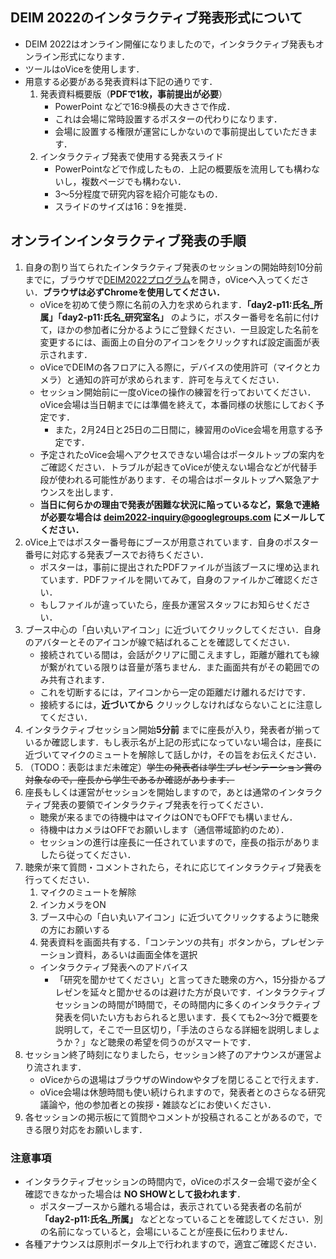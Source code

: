 ## DEIM 2022のインタラクティブ発表形式について
* DEIM 2022はオンライン開催になりましたので，インタラクティブ発表もオンライン形式になります．
* ツールはoViceを使用します．
* 用意する必要がある発表資料は下記の通りです．
   1. 発表資料概要版（**PDFで1枚，事前提出が必要**）
      * PowerPoint などで16:9横長の大きさで作成．
      * これは会場に常時設置するポスターの代わりになります．
      * 会場に設置する権限が運営にしかないので事前提出していただきます．
   3. インタラクティブ発表で使用する発表スライド
      * PowerPointなどで作成したもの．上記の概要版を流用しても構わないし，複数ページでも構わない．
      * 3～5分程度で研究内容を紹介可能なもの．
      * スライドのサイズは16：9を推奨．  

## オンラインインタラクティブ発表の手順
1. 自身の割り当てられたインタラクティブ発表のセッションの開始時刻10分前までに，ブラウザで[DEIM2022プログラム](https://cms.dbsj.org/deim2022/program/)を開き，oViceへ入ってください．**ブラウザは必ずChromeを使用してください．**
    * oViceを初めて使う際に名前の入力を求められます．**「day2-p11:氏名_所属」「day2-p11:氏名_研究室名」** のように，ポスター番号を名前に付けて，ほかの参加者に分かるようにご登録ください．一旦設定した名前を変更するには、画面上の自分のアイコンをクリックすれば設定画面が表示されます．
    * oViceでDEIMの各フロアに入る際に，デバイスの使用許可（マイクとカメラ）と通知の許可が求められます．許可を与えてください．
    * セッション開始前に一度oViceの操作の練習を行っておいてください．oVice会場は当日朝までには準備を終えて，本番同様の状態にしておく予定です．
        * また，2月24日と25日の二日間に，練習用のoVice会場を用意する予定です．
    * 予定されたoVice会場へアクセスできない場合はポータルトップの案内をご確認ください．トラブルが起きてoViceが使えない場合などが代替手段が使われる可能性があります．その場合はポータルトップへ緊急アナウンスを出します．
    * **当日に何らかの理由で発表が困難な状況に陥っているなど，緊急で連絡が必要な場合は deim2022-inquiry@googlegroups.com にメールしてください．**
2. oVice上ではポスター番号毎にブースが用意されています．自身のポスター番号に対応する発表ブースでお待ちください．
    * ポスターは，事前に提出されたPDFファイルが当該ブースに埋め込まれています．PDFファイルを開いてみて，自身のファイルかご確認ください．
    * もしファイルが違っていたら，座長か運営スタッフにお知らせください．
3. ブース中心の「白い丸いアイコン」に近づいてクリックしてください．自身のアバターとそのアイコンが線で結ばれることを確認してください．
    * 接続されている間は，会話がクリアに聞こえますし，距離が離れても線が繋がれている限りは音量が落ちません．また画面共有がその範囲でのみ共有されます．
    * これを切断するには，アイコンから一定の距離だけ離れるだけです．
    * 接続するには，**近づいてから** クリックしなければならないことに注意してください．    
4. インタラクティブセッション開始**5分前** までに座長が入り，発表者が揃っているか確認します．もし表示名が上記の形式になっていない場合は，座長に近づいてマイクのミュートを解除して話しかけ，その旨をお伝えください．
5. （TODO：表彰はまだ未確定）~~学生の発表者は学生プレゼンテーション賞の対象なので，座長から学生であるか確認があります．~~
6. 座長もしくは運営がセッションを開始しますので，あとは通常のインタラクティブ発表の要領でインタラクティブ発表を行ってください．
    * 聴衆が来るまでの待機中はマイクはONでもOFFでも構いません．
    * 待機中はカメラはOFFでお願いします（通信帯域節約のため）．
    * セッションの進行は座長に一任されていますので，座長の指示がありましたら従ってください．
7. 聴衆が来て質問・コメントされたら，それに応じてインタラクティブ発表を行ってください．
    1. マイクのミュートを解除
    2.  インカメラをON
    3.  ブース中心の「白い丸いアイコン」に近づいてクリックするように聴衆の方にお願いする
    4.  発表資料を画面共有する．「コンテンツの共有」ボタンから，プレゼンテーション資料，あるいは画面全体を選択
    * インタラクティブ発表へのアドバイス
    	* 「研究を聞かせてください」と言ってきた聴衆の方へ，15分掛かるプレゼンを延々と聞かせるのは避けた方が良いです．インタラクティブセッションの時間が1時間で，その時間内に多くのインタラクティブ発表を伺いたい方もおられると思います．長くても2～3分で概要を説明して，そこで一旦区切り，「手法のさらなる詳細を説明しましょうか？」など聴衆の希望を伺うのがスマートです．
8. セッション終了時刻になりましたら，セッション終了のアナウンスが運営より流されます． 
    * oViceからの退場はブラウザのWindowやタブを閉じることで行えます．
    * oVice会場は休憩時間も使い続けられますので，発表者とのさらなる研究議論や，他の参加者との挨拶・雑談などにお使いください．
9. 各セッションの掲示板にて質問やコメントが投稿されることがあるので，できる限り対応をお願いします．

### 注意事項
- インタラクティブセッションの時間内で，oViceのポスター会場で姿が全く確認できなかった場合は **NO SHOWとして扱われます**．
    - ポスターブースから離れる場合は，表示されている発表者の名前が **「day2-p11:氏名_所属」** などとなっていることを確認してください．別の名前になっていると，会場にいることが座長に伝わりません．
- 各種アナウンスは原則ポータル上で行われますので，適宜ご確認ください．

